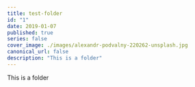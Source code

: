 ```yaml
---
title: test-folder
id: "1"
date: 2019-01-07
published: true
series: false
cover_image: ./images/alexandr-podvalny-220262-unsplash.jpg
canonical_url: false
description: "This is a folder"
---
```


This is a folder


